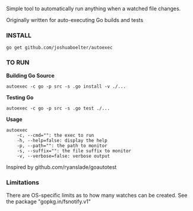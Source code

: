 Simple tool to automatically run anything when a watched file changes.

Originally written for auto-executing Go builds and tests

### INSTALL

	go get github.com/joshuaboelter/autoexec

### TO RUN

**Building Go Source**

	autoexec -c go -p src -s .go install -v ./...

**Testing Go**

	autoexec -c go -p src -s .go test ./...


**Usage**

	autoexec
		-c, --cmd="": the exec to run
		-h, --help=false: display the help
		-p, --path="": the path to monitor
		-s, --suffix="": the file suffix to monitor
		-v, --verbose=false: verbose output


Inspired by github.com/ryanslade/goautotest

### Limitations

There are OS-specific limits as to how many watches can be created.  See the package "gopkg.in/fsnotify.v1"
